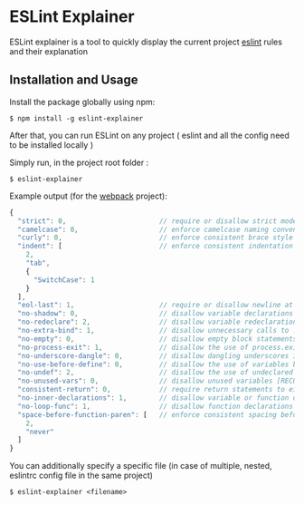 # ESLint Explainer

ESLint explainer is a tool to quickly display the current project [eslint](https://github.com/eslint/eslint) rules and their explanation

## Installation and Usage

Install the package globally using npm:

```
$ npm install -g eslint-explainer
```

After that, you can run ESLint on any project ( eslint and all the config need to be installed locally )

Simply run, in the project root folder :
```
$ eslint-explainer
```

Example output (for the [webpack](https://github.com/webpack/webpack) project):
```javascript
{
  "strict": 0,                       // require or disallow strict mode directives [AUTOFIX]
  "camelcase": 0,                    // enforce camelcase naming convention
  "curly": 0,                        // enforce consistent brace style for all control statements [AUTOFIX]
  "indent": [                        // enforce consistent indentation [AUTOFIX]
    2,
    "tab",
    {
      "SwitchCase": 1
    }
  ],
  "eol-last": 1,                     // require or disallow newline at the end of files [AUTOFIX]
  "no-shadow": 0,                    // disallow variable declarations from shadowing variables declared in the outer scope
  "no-redeclare": 2,                 // disallow variable redeclaration [RECOMMENDED]
  "no-extra-bind": 1,                // disallow unnecessary calls to .bind() [AUTOFIX]
  "no-empty": 0,                     // disallow empty block statements [RECOMMENDED]
  "no-process-exit": 1,              // disallow the use of process.exit()
  "no-underscore-dangle": 0,         // disallow dangling underscores in identifiers
  "no-use-before-define": 0,         // disallow the use of variables before they are defined
  "no-undef": 2,                     // disallow the use of undeclared variables unless mentioned in /*global */ comments [RECOMMENDED]
  "no-unused-vars": 0,               // disallow unused variables [RECOMMENDED]
  "consistent-return": 0,            // require return statements to either always or never specify values
  "no-inner-declarations": 1,        // disallow variable or function declarations in nested blocks [RECOMMENDED]
  "no-loop-func": 1,                 // disallow function declarations and expressions inside loop statements
  "space-before-function-paren": [   // enforce consistent spacing before function definition opening parenthesis [AUTOFIX]
    2,
    "never"
  ]
}
```

You can additionally specify a specific file (in case of multiple, nested, eslintrc config file in the same project)

```
$ eslint-explainer <filename>
```
